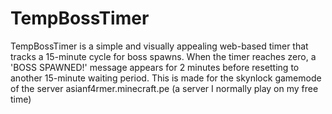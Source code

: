 # TempBossTimer

TempBossTimer is a simple and visually appealing web-based timer that tracks a 15-minute cycle for boss spawns. When the timer reaches zero, a 'BOSS SPAWNED!' message appears for 2 minutes before resetting to another 15-minute waiting period.
This is made for the skynlock gamemode of the server asianf4rmer.minecraft.pe (a server I normally play on my free time)
